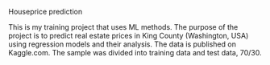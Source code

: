 Houseprice prediction

This is my training project that uses ML methods. The purpose of the project is to predict real estate prices in King County (Washington, USA) using regression models and their analysis.
The data is published on Kaggle.com. The sample was divided into training data and test data, 70/30. 
